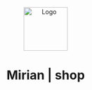 <div align="center">
  <img alt="Logo" src="https://raw.githubusercontent.com/Jhonii10/mirian-shop/master/src/app/favicon.ico" width="100" />
</div>
<h1 align="center">Mirian | shop</h1>
